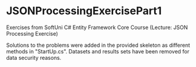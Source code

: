 # JSONProcessingExercisePart1
Exercises from SoftUni C# Entity Framework Core Course (Lecture: JSON Processing Exercise)

Solutions to the problems were added in the provided skeleton as different methods in "StartUp.cs". Datasets and results sets have been removed for data security reasons.

